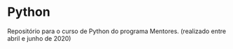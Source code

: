 # Python
Repositório para o curso de Python do programa Mentores.
(realizado entre abril e junho de 2020)
